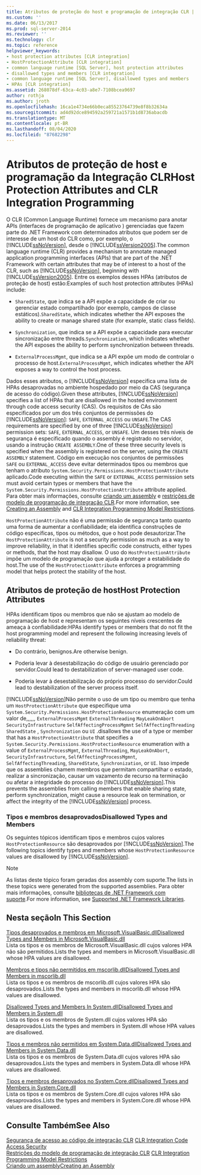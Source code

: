 ```yaml
---
title: Atributos de proteção do host e programação de integração CLR | Microsoft Docs
ms.custom: ''
ms.date: 06/13/2017
ms.prod: sql-server-2014
ms.reviewer: ''
ms.technology: clr
ms.topic: reference
helpviewer_keywords:
- host protection attributes [CLR integration]
- HostProtectionAttribute [CLR integration]
- common language runtime [SQL Server], host protection attributes
- disallowed types and members [CLR integration]
- common language runtime [SQL Server], disallowed types and members
- HPAs [CLR integration]
ms.assetid: 268078df-63ca-4c03-a8e7-7108bcea9697
author: rothja
ms.author: jroth
ms.openlocfilehash: 16ca1e4734e66b0eca85523764739e8f8b32634a
ms.sourcegitcommit: ad4d92dce894592a259721a1571b1d8736abacdb
ms.translationtype: MT
ms.contentlocale: pt-BR
ms.lasthandoff: 08/04/2020
ms.locfileid: "87682298"
---
```

# <a name="host-protection-attributes-and-clr-integration-programming"></a><span data-ttu-id="a8565-102">Atributos de proteção de host e programação da Integração CLR</span><span class="sxs-lookup"><span data-stu-id="a8565-102">Host Protection Attributes and CLR Integration Programming</span></span>
  <span data-ttu-id="a8565-103">O CLR (Common Language Runtime) fornece um mecanismo para anotar APIs (interfaces de programação de aplicativo ) gerenciadas que fazem parte do .NET Framework com determinados atributos que podem ser de interesse de um host do CLR como, por exemplo, o [!INCLUDE[ssNoVersion](../../includes/ssnoversion-md.md)], desde o [!INCLUDE[ssVersion2005](../../includes/ssversion2005-md.md)].</span><span class="sxs-lookup"><span data-stu-id="a8565-103">The common language runtime (CLR) provides a mechanism to annotate managed application programming interfaces (APIs) that are part of the .NET Framework with certain attributes that may be of interest to a host of the CLR, such as [!INCLUDE[ssNoVersion](../../includes/ssnoversion-md.md)], beginning with [!INCLUDE[ssVersion2005](../../includes/ssversion2005-md.md)].</span></span> <span data-ttu-id="a8565-104">Entre os exemplos desses HPAs (atributos de proteção de host) estão:</span><span class="sxs-lookup"><span data-stu-id="a8565-104">Examples of such host protection attributes (HPAs) include:</span></span>  
  
-   <span data-ttu-id="a8565-105">`SharedState`, que indica se a API expõe a capacidade de criar ou gerenciar estado compartilhado (por exemplo, campos de classe estáticos).</span><span class="sxs-lookup"><span data-stu-id="a8565-105">`SharedState`, which indicates whether the API exposes the ability to create or manage shared state (for example, static class fields).</span></span>  
  
-   <span data-ttu-id="a8565-106">`Synchronization`, que indica se a API expõe a capacidade para executar sincronização entre threads.</span><span class="sxs-lookup"><span data-stu-id="a8565-106">`Synchronization`, which indicates whether the API exposes the ability to perform synchronization between threads.</span></span>  
  
-   <span data-ttu-id="a8565-107">`ExternalProcessMgmt`, que indica se a API expõe um modo de controlar o processo de host.</span><span class="sxs-lookup"><span data-stu-id="a8565-107">`ExternalProcessMgmt`, which indicates whether the API exposes a way to control the host process.</span></span>  
  
 <span data-ttu-id="a8565-108">Dados esses atributos, o [!INCLUDE[ssNoVersion](../../includes/ssnoversion-md.md)] especifica uma lista de HPAs desaprovadas no ambiente hospedado por meio da CAS (segurança de acesso do código).</span><span class="sxs-lookup"><span data-stu-id="a8565-108">Given these attributes, [!INCLUDE[ssNoVersion](../../includes/ssnoversion-md.md)] specifies a list of HPAs that are disallowed in the hosted environment through code access security (CAS).</span></span> <span data-ttu-id="a8565-109">Os requisitos de CAs são especificados por um dos três conjuntos de permissões do [!INCLUDE[ssNoVersion](../../includes/ssnoversion-md.md)]: `SAFE`, `EXTERNAL_ACCESS` ou `UNSAFE`.</span><span class="sxs-lookup"><span data-stu-id="a8565-109">The CAS requirements are specified by one of three [!INCLUDE[ssNoVersion](../../includes/ssnoversion-md.md)] permission sets: `SAFE`, `EXTERNAL_ACCESS`, or `UNSAFE`.</span></span> <span data-ttu-id="a8565-110">Um desses três níveis de segurança é especificado quando o assembly é registrado no servidor, usando a instrução `CREATE ASSEMBLY`.</span><span class="sxs-lookup"><span data-stu-id="a8565-110">One of these three security levels is specified when the assembly is registered on the server, using the `CREATE ASSEMBLY` statement.</span></span> <span data-ttu-id="a8565-111">Código em execução nos conjuntos de permissões `SAFE` ou `EXTERNAL_ACCESS` deve evitar determinados tipos ou membros que tenham o atributo `System.Security.Permissions.HostProtectionAttribute` aplicado.</span><span class="sxs-lookup"><span data-stu-id="a8565-111">Code executing within the `SAFE` or `EXTERNAL_ACCESS` permission sets must avoid certain types or members that have the `System.Security.Permissions.HostProtectionAttribute` attribute applied.</span></span> <span data-ttu-id="a8565-112">Para obter mais informações, consulte [criando um assembly](../clr-integration/assemblies/creating-an-assembly.md) e [restrições de modelo de programação de integração CLR](../clr-integration/database-objects/clr-integration-programming-model-restrictions.md).</span><span class="sxs-lookup"><span data-stu-id="a8565-112">For more information, see [Creating an Assembly](../clr-integration/assemblies/creating-an-assembly.md) and [CLR Integration Programming Model Restrictions](../clr-integration/database-objects/clr-integration-programming-model-restrictions.md).</span></span>  
  
 <span data-ttu-id="a8565-113">`HostProtectionAttribute` não é uma permissão de segurança tanto quanto uma forma de aumentar a confiabilidade; ela identifica construções de código específicas, tipos ou métodos, que o host pode desautorizar.</span><span class="sxs-lookup"><span data-stu-id="a8565-113">The `HostProtectionAttribute` is not a security permission as much as a way to improve reliability, in that it identifies specific code constructs, either types or methods, that the host may disallow.</span></span> <span data-ttu-id="a8565-114">O uso do `HostProtectionAttribute` impõe um modelo de programação que ajuda a proteger a estabilidade do host.</span><span class="sxs-lookup"><span data-stu-id="a8565-114">The use of the `HostProtectionAttribute` enforces a programming model that helps protect the stability of the host.</span></span>  
  
## <a name="host-protection-attributes"></a><span data-ttu-id="a8565-115">Atributos de proteção de host</span><span class="sxs-lookup"><span data-stu-id="a8565-115">Host Protection Attributes</span></span>  
 <span data-ttu-id="a8565-116">HPAs identificam tipos ou membros que não se ajustam ao modelo de programação de host e representam os seguintes níveis crescentes de ameaça à confiabilidade:</span><span class="sxs-lookup"><span data-stu-id="a8565-116">HPAs identify types or members that do not fit the host programming model and represent the following increasing levels of reliability threat:</span></span>  
  
-   <span data-ttu-id="a8565-117">Do contrário, benignos.</span><span class="sxs-lookup"><span data-stu-id="a8565-117">Are otherwise benign.</span></span>  
  
-   <span data-ttu-id="a8565-118">Poderia levar à desestabilização do código de usuário gerenciado por servidor.</span><span class="sxs-lookup"><span data-stu-id="a8565-118">Could lead to destabilization of server-managed user code.</span></span>  
  
-   <span data-ttu-id="a8565-119">Poderia levar à desestabilização do próprio processo do servidor.</span><span class="sxs-lookup"><span data-stu-id="a8565-119">Could lead to destabilization of the server process itself.</span></span>  
  
 [!INCLUDE[ssNoVersion](../../includes/ssnoversion-md.md)]<span data-ttu-id="a8565-120">Não permite o uso de um tipo ou membro que tenha um `HostProtectionAttribute` que especifique uma `System.Security.Permissions.HostProtectionResource` enumeração com um valor de,,,,,, `ExternalProcessMgmt` `ExternalThreading` `MayLeakOnAbort` `SecurityInfrastructure` `SelfAffectingProcessMgmnt` `SelfAffectingThreading` `SharedState` , `Synchronization` ou `UI` .</span><span class="sxs-lookup"><span data-stu-id="a8565-120">disallows the use of a type or member that has a `HostProtectionAttribute` that specifies a `System.Security.Permissions.HostProtectionResource` enumeration with a value of `ExternalProcessMgmt`, `ExternalThreading`, `MayLeakOnAbort`, `SecurityInfrastructure`, `SelfAffectingProcessMgmnt`, `SelfAffectingThreading`, `SharedState`, `Synchronization`, or `UI`.</span></span> <span data-ttu-id="a8565-121">Isso impede que os assemblies chamem membros que permitam compartilhar o estado, realizar a sincronização, causar um vazamento de recurso na terminação ou afetar a integridade do processo do [!INCLUDE[ssNoVersion](../../includes/ssnoversion-md.md)].</span><span class="sxs-lookup"><span data-stu-id="a8565-121">This prevents the assemblies from calling members that enable sharing state, perform synchronization, might cause a resource leak on termination, or affect the integrity of the [!INCLUDE[ssNoVersion](../../includes/ssnoversion-md.md)] process.</span></span>  
  
### <a name="disallowed-types-and-members"></a><span data-ttu-id="a8565-122">Tipos e membros desaprovados</span><span class="sxs-lookup"><span data-stu-id="a8565-122">Disallowed Types and Members</span></span>  
 <span data-ttu-id="a8565-123">Os seguintes tópicos identificam tipos e membros cujos valores `HostProtectionResource` são desaprovados por [!INCLUDE[ssNoVersion](../../includes/ssnoversion-md.md)].</span><span class="sxs-lookup"><span data-stu-id="a8565-123">The following topics identify types and members whose `HostProtectionResource` values are disallowed by [!INCLUDE[ssNoVersion](../../includes/ssnoversion-md.md)].</span></span>  
  
> [!NOTE]  
>  <span data-ttu-id="a8565-124">As listas deste tópico foram geradas dos assembly com suporte.</span><span class="sxs-lookup"><span data-stu-id="a8565-124">The lists in these topics were generated from the supported assemblies.</span></span>  <span data-ttu-id="a8565-125">Para obter mais informações, consulte [bibliotecas de .NET Framework com suporte](../clr-integration/database-objects/supported-net-framework-libraries.md).</span><span class="sxs-lookup"><span data-stu-id="a8565-125">For more information, see [Supported .NET Framework Libraries](../clr-integration/database-objects/supported-net-framework-libraries.md).</span></span>  
  
## <a name="in-this-section"></a><span data-ttu-id="a8565-126">Nesta seção</span><span class="sxs-lookup"><span data-stu-id="a8565-126">In This Section</span></span>  
 [<span data-ttu-id="a8565-127">Tipos desaprovados e membros em Microsoft.VisualBasic.dll</span><span class="sxs-lookup"><span data-stu-id="a8565-127">Disallowed Types and Members in Microsoft.VisualBasic.dll</span></span>](disallowed-types-and-members-in-microsoft-visualbasic-dll.md)  
 <span data-ttu-id="a8565-128">Lista os tipos e os membros de Microsoft.VisualBasic.dll cujos valores HPA não são permitidos.</span><span class="sxs-lookup"><span data-stu-id="a8565-128">Lists the types and members in Microsoft.VisualBasic.dll whose HPA values are disallowed.</span></span>  
  
 [<span data-ttu-id="a8565-129">Membros e tipos não permitidos em mscorlib.dll</span><span class="sxs-lookup"><span data-stu-id="a8565-129">Disallowed Types and Members in mscorlib.dll</span></span>](disallowed-types-and-members-in-mscorlib-dll.md)  
 <span data-ttu-id="a8565-130">Lista os tipos e os membros de mscorlib.dll cujos valores HPA são desaprovados.</span><span class="sxs-lookup"><span data-stu-id="a8565-130">Lists the types and members in mscorlib.dll whose HPA values are disallowed.</span></span>  
  
 [<span data-ttu-id="a8565-131">Disallowed Types and Members In System.dll</span><span class="sxs-lookup"><span data-stu-id="a8565-131">Disallowed Types and Members in System.dll</span></span>](disallowed-types-and-members-in-system-dll.md)  
 <span data-ttu-id="a8565-132">Lista os tipos e os membros de System.dll cujos valores HPA são desaprovados.</span><span class="sxs-lookup"><span data-stu-id="a8565-132">Lists the types and members in System.dll whose HPA values are disallowed.</span></span>  
  
 [<span data-ttu-id="a8565-133">Tipos e membros não permitidos em System.Data.dll</span><span class="sxs-lookup"><span data-stu-id="a8565-133">Disallowed Types and Members in System.Data.dll</span></span>](disallowed-types-and-members-in-system-data-dll.md)  
 <span data-ttu-id="a8565-134">Lista os tipos e os membros de System.Data.dll cujos valores HPA são desaprovados.</span><span class="sxs-lookup"><span data-stu-id="a8565-134">Lists the types and members in System.Data.dll whose HPA values are disallowed.</span></span>  
  
 [<span data-ttu-id="a8565-135">Tipos e membros desaprovados no System.Core.dll</span><span class="sxs-lookup"><span data-stu-id="a8565-135">Disallowed Types and Members in System.Core.dll</span></span>](disallowed-types-and-members-in-system-core-dll.md)  
 <span data-ttu-id="a8565-136">Lista os tipos e os membros de System.Core.dll cujos valores HPA são desaprovados.</span><span class="sxs-lookup"><span data-stu-id="a8565-136">Lists the types and members in System.Core.dll whose HPA values are disallowed.</span></span>  
  
## <a name="see-also"></a><span data-ttu-id="a8565-137">Consulte Também</span><span class="sxs-lookup"><span data-stu-id="a8565-137">See Also</span></span>  
 <span data-ttu-id="a8565-138">[Segurança de acesso ao código de integração CLR](../clr-integration/security/clr-integration-code-access-security.md) </span><span class="sxs-lookup"><span data-stu-id="a8565-138">[CLR Integration Code Access Security](../clr-integration/security/clr-integration-code-access-security.md) </span></span>  
 <span data-ttu-id="a8565-139">[Restrições do modelo de programação de integração CLR](../clr-integration/database-objects/clr-integration-programming-model-restrictions.md) </span><span class="sxs-lookup"><span data-stu-id="a8565-139">[CLR Integration Programming Model Restrictions](../clr-integration/database-objects/clr-integration-programming-model-restrictions.md) </span></span>  
 [<span data-ttu-id="a8565-140">Criando um assembly</span><span class="sxs-lookup"><span data-stu-id="a8565-140">Creating an Assembly</span></span>](../clr-integration/assemblies/creating-an-assembly.md)  
  
  
